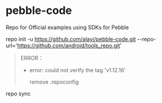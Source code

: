 # pebble-code
Repo for Official examples using SDKs for Pebble

repo init -u https://github.com/alayi/pebble-code.git --repo-url='https://github.com/android/tools_repo.git'

> ERROR：
> * error: could not verify the tag 'v1.12.16'
>
>   remove .repoconfig


repo sync
